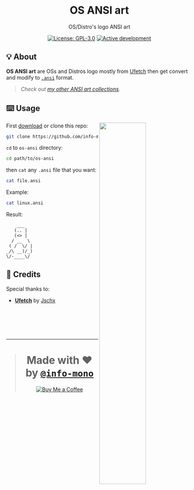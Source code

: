 <h1 align="center">OS ANSI art</h1>
<p align="center">OS/Distro's logo ANSI art</p>
<p align="center"><a href="https://github.com/info-mono/os-ansi/blob/main/LICENSE"><img src="https://img.shields.io/github/license/info-mono/os-ansi?labelColor=383838&color=585858&style=for-the-badge" alt="License: GPL-3.0"></a> <a href="https://gist.github.com/NNBnh/9ef453aba3efce26046e0d3119dab5a7#active-development"><img src="https://img.shields.io/github/last-commit/NNBnh/dots?labelColor=383838&color=585858&style=for-the-badge" alt="Active development"></a></p>

## 💡 About
**OS ANSI art** are OSs and Distros logo mostly from [Ufetch](https://gitlab.com/jschx/ufetch) then get convert and modify to [`.ansi`](https://en.wikipedia.org/wiki/ANSI_art) format.

> *Check out [my other ANSI art collections](https://github.com/NNBnh/ansi).*

## ⌨️ Usage
<a href="https://asciinema.org/a/379073" target="_blank"><img align="right" width="50%" src="https://asciinema.org/a/379073.svg"></a>

First [download](https://github.com/info-mono/os-ansi/archive/main.zip) or clone this repo:

```sh
git clone https://github.com/info-mono/os-ansi.git
```

`cd` to `os-ansi` directory:

```sh
cd path/to/os-ansi
```

then `cat` any `.ansi` file that you want:

```sh
cat file.ansi
```

Example:

```sh
cat linux.ansi
```

Result:

```console
    ___
   (.. |
   (<> |
  / __  \
 ( /  \/ |
_/\ __)/_)
\/-____\/
```

## 💌 Credits
Special thanks to:
- [**Ufetch**](https://gitlab.com/jschx/ufetch) by [Jschx](https://gitlab.com/jschx)

<br><br><br><br>

---

> <h1 align="center">Made with ❤️ by <a href="https://github.com/info-mono"><code>@info-mono</code></a></h1>
>
> <p align="center"><a href="https://www.buymeacoffee.com/nnbnh"><img src="https://img.shields.io/badge/buy_me_a_coffee%20-%23FFC387.svg?logo=buy-me-a-coffee&logoColor=333333&style=for-the-badge" alt="Buy Me a Coffee"></a></p>

